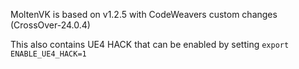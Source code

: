 MoltenVK is based on v1.2.5 with CodeWeavers custom changes (CrossOver-24.0.4)

This also contains UE4 HACK that can be enabled by setting `export ENABLE_UE4_HACK=1`
